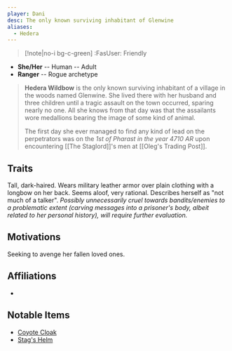```yaml
---
player: Dani
desc: The only known surviving inhabitant of Glenwine
aliases:
  - Hedera
---
```

>[!note|no-i bg-c-green] :FasUser: Friendly

- **She/Her** -- Human -- Adult
- **Ranger** -- Rogue archetype

>**Hedera Wildbow** is the only known surviving inhabitant of a village in the woods named Glenwine. She lived there with her husband and three children until a tragic assault on the town occurred, sparing nearly no one. All she knows from that day was that the assailants wore medallions bearing the image of some kind of animal.
>
>The first day she ever managed to find any kind of lead on the perpetrators was on the *1st of Pharast in the year 4710 AR* upon encountering [[The Staglord]]'s men at [[Oleg's Trading Post]].

## Traits
Tall, dark-haired. Wears military leather armor over plain clothing with a longbow on her back. Seems aloof, very rational. Describes herself as "not much of a talker". *Possibly unnecessarily cruel towards bandits/enemies to a problematic extent (carving messages into a prisoner's body, albeit related to her personal history), will require further evaluation.*

## Motivations
Seeking to avenge her fallen loved ones.

## Affiliations
- 

## Notable Items
- [Coyote Cloak](https://2e.aonprd.com/Equipment.aspx?ID=3071)
- [Stag's Helm](https://2e.aonprd.com/Equipment.aspx?ID=1752)
